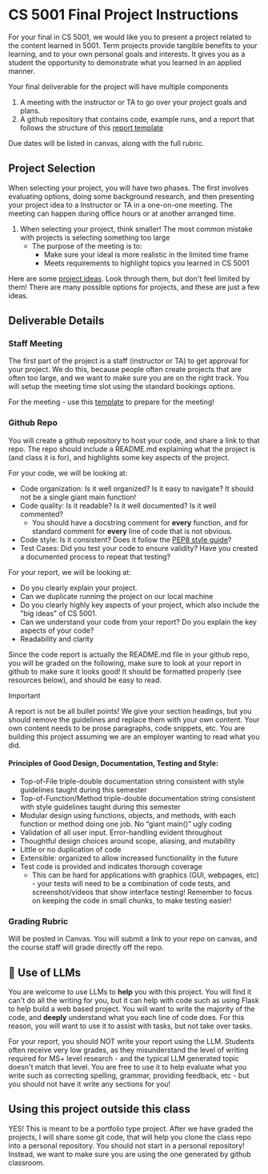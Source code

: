 # CS 5001 Final Project Instructions

For your final in CS 5001, we would like you to present a project related to the content learned in 5001. 
Term projects provide tangible benefits to your learning, and to your own personal goals and interests. 
It gives you as a student the opportunity to demonstrate what you learned in an applied manner. 

Your final deliverable for the project will have multiple components

1. A meeting with the instructor or TA to go over your project goals and plans.
2. A github repository that contains code, example runs, and a report that follows the structure of this [report template](../README.md)

Due dates will be listed in canvas, along with the full rubric. 

## Project Selection

When selecting your project, you will have two phases. The first involves evaluating options, doing some background
research, and then presenting your project idea to a Instructor or TA in a one-on-one meeting. The 
meeting can happen during office hours or at another arranged time. 

1. When selecting your project, think smaller! The most common mistake with projects is selecting something too large
   * The purpose of the meeting is to:
     * Make sure your ideal is more realistic in the limited time frame
     * Meets requirements to highlight topics you learned in CS 5001
  

Here are some [project ideas](ProjectIdeas.md). Look through them, but don't feel limited by them! There are many possible options for projects, and these are just a few ideas. 

## Deliverable Details

### Staff Meeting
The first part of the project is a staff (instructor or TA) to get approval for your project. We do this, because people often create projects that are often too large, and we want to make sure you are on the right track. You will setup the meeting time slot using the standard bookings options. 

For the meeting - use this [template](meeting_template.md) to prepare for the meeting!


### Github Repo
You will create a github repository to host your code, and share a link to that repo. The repo should include
a README.md explaining what the project is (and class it is for), and highlights some key aspects of the project. 

For your code, we will be looking at:

* Code organization: Is it well organized? Is it easy to navigate? It should not be a single giant main function!
* Code quality: Is it readable? Is it well documented? Is it well commented?
  * You should have a docstring comment for **every** function, and for standard comment for **every** line of code that is not obvious.
* Code style: Is it consistent? Does it follow the [PEP8 style guide](https://www.python.org/dev/peps/pep-0008/)?
* Test Cases: Did you test your code to ensure validity? Have you created a documented process to repeat that testing?

For your report, we will be looking at:

* Do you clearly explain your project.
* Can we duplicate running the project on our local machine
* Do you clearly highly key aspects of your project, which also include the "big ideas" of CS 5001.
* Can we understand your code from your report? Do you explain the key aspects of your code?
* Readability and clarity

Since the code report is actually the README.md file in your github repo, you will be graded on the following, make sure to look at your report in github to make sure it looks good! It should be formatted properly (see resources below), and should be easy to read.

> [!IMPORTANT]  
> A report is not be all bullet points! We give your section headings, but you should remove the guidelines and replace them with your own content. Your own content needs to be prose paragraphs, code snippets, etc. You are building this project assuming we are an employer wanting to read what you did. 

#### Principles of Good Design, Documentation, Testing and Style:
* Top-of-File triple-double documentation string consistent with style guidelines
taught during this semester 
* Top-of-Function/Method triple-double documentation string consistent with style
guidelines taught during this semester 
* Modular design using functions, objects, and methods, with each function or
method doing one job. No “giant main()” ugly coding
* Validation of all user input. Error-handling evident throughout
* Thoughtful design choices around scope, aliasing, and mutability
* Little or no duplication of code
* Extensible: organized to allow increased functionality in the future
* Test code is provided and indicates thorough coverage
  * This can be hard for applications with graphics (GUI, webpages, etc) - your tests 
  will need to be a combination of code tests, and screenshot/videos that show interface testing! Remember to focus on keeping the code in small chunks, to make testing easier!





### Grading Rubric
Will be posted in Canvas. You will submit a link to your repo on canvas, and the course staff will grade directly off the repo.


## 🤖 Use of LLMs
You are welcome to use LLMs to **help** you with this project. You will find it can't do all the writing for you, but it can help with code such as using Flask to help build a web based project. You will want to write the majority of the code, and **deeply** understand what you each line of code does. For this reason, you will want to use it to assist with tasks, but not take over tasks.

For your report, you should NOT write your report using the LLM. Students often receive very low grades, as they misunderstand the level of writing required for MS+ level research - and the typical LLM generated topic doesn't match that level. You are free to use it to help evaluate what you write such as correcting spelling, grammar, providing feedback, etc - but you should not have it write any sections for you! 


## Using this project outside this class

YES! This is meant to be a portfolio type project. After we have graded the projects, I will share some git code, that will help you clone the class repo into a personal repository. You should not start in a personal repository! Instead, we want to make sure you are using the one generated by github classroom. 
